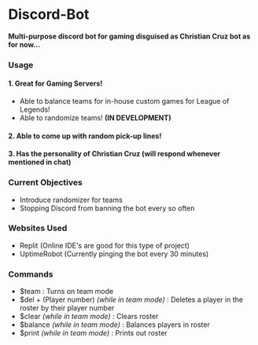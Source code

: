 # Discord-Bot
**Multi-purpose discord bot for gaming disguised as Christian Cruz bot as for now...**
### Usage
#### 1. Great for Gaming Servers!
  * Able to balance teams for in-house custom games for League of Legends!
  * Able to randomize teams! **(IN DEVELOPMENT)**
#### 2. Able to come up with random pick-up lines!
#### 3. Has the personality of Christian Cruz (will respond whenever mentioned in chat)
### Current Objectives
* Introduce randomizer for teams
* Stopping Discord from banning the bot every so often
### Websites Used
* Replit (Online IDE's are good for this type of project)
* UptimeRobot (Currently pinging the bot every 30 minutes)
### Commands
* $team : Turns on team mode
* $del + (Player number) *(while in team mode)* : Deletes a player in the roster by their player number
* $clear *(while in team mode)* : Clears roster
* $balance *(while in team mode)* : Balances players in roster
* $print *(while in team mode)* : Prints out roster
